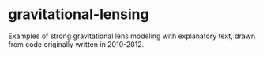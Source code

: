 # gravitational-lensing
Examples of strong gravitational lens modeling with explanatory text, drawn from code originally written in 2010-2012.
